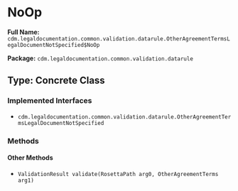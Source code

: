 # NoOp

**Full Name:** `cdm.legaldocumentation.common.validation.datarule.OtherAgreementTermsLegalDocumentNotSpecified$NoOp`

**Package:** `cdm.legaldocumentation.common.validation.datarule`

## Type: Concrete Class

### Implemented Interfaces

- `cdm.legaldocumentation.common.validation.datarule.OtherAgreementTermsLegalDocumentNotSpecified`

### Methods

#### Other Methods

- `ValidationResult validate(RosettaPath arg0, OtherAgreementTerms arg1)`

